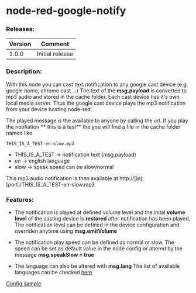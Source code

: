 # node-red-google-notify

### Releases:
| Version   |Comment|
| ----------|:-------------:|
| 1.0.0     | Initial  release


### Description:

With this node you can cast text notification to any google cast device (e.g. google home, chrome cast ...)
The text of the **msg.payload** is converted to mp3 audio and stored in the cache folder. Each cast device has it's own local media server. Thus the google cast device plays the mp3 notification from your device hosting node-red.

The played message is the available to anyone by calling the url.
If you play the notifiation ** this is a test** the you will find a file in the cache folder named like 
```
THIS_IS_A_TEST-en-slow.mp3
```
* THIS_IS_A_TEST -> notification text (msg.payload)
* en -> english language
* slow -> speak speed can be slow/normal

This mp3 audio notification is then available at http://[ip]:[port]/THIS_IS_A_TEST-en-slow.mp3

### Features:
* The notification is played at defined volume level and the inital **volume level** of the casting device is **restored** after notification has been played.
The notification level can be defined in the device configuration and overriden anytime using **msg.emitVolume**

* The notification play speed can be defined as normal or slow. The speed can be set as default value in the node config or altered by the message **msg.speakSlow = true**

* The language can also be altered with **msg.lang** The list of available languages can be checked <a href="https://github.com/orcema/node-red-google-notify/blob/master/languages.js">here</a>

<a href="https://github.com/orcema/node-red-google-notify/blob/master/assets/configSample.png">Config sample</a>
